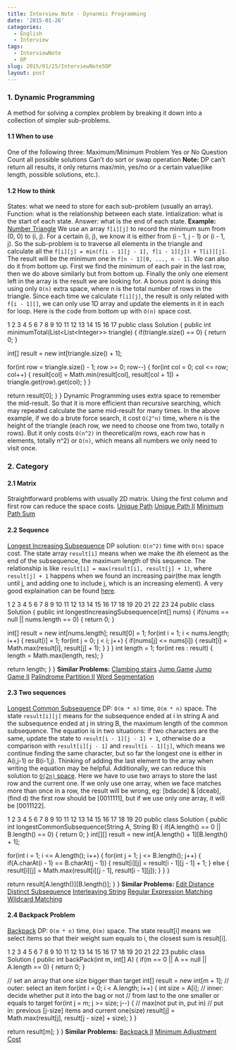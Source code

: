 ```yaml
---
title: Interview Note - Dynanmic Programming
date: '2015-01-26'
categories:
  - English
  - Interview
tags:
  - InterviewNote
  - DP
slug: 2015/01/25/InterviewNote5DP
layout: post
---
```

### [](#1-Dynamic-Programming)1. Dynamic Programming

A method for solving a complex problem by breaking it down into a collection of simpler sub-problems.

 #### [](#1-1-When-to-use)1.1 When to use

 One of the following three:   Maximum/Minimum Problem Yes or No Question Count all possible solutions   Can’t do sort or swap operation  **Note:** DP can’t return all results, it only returns max/min, yes/no or a certain value(like length, possible solutions, etc.).

 #### [](#1-2-How-to-think)1.2 How to think

 States: what we need to store for each sub-problem (usually an array). Function: what is the relationship between each state. Intialization: what is the start of each state. Answer: what is the end of each state.  **Example:** [Number Triangle](http://lintcode.com/en/problem/number-triangle/)
We use an array `f[i][j]` to record the minimum sum from (0, 0) to (i, j). For a certain (i, j), we know it is either from (i - 1, j - 1) or (i - 1, j). So the sub-problem is to traverse all elements in the triangle and calculate all the `f[i][j] = min(f[i - 1][j - 1], f[i - 1][j]) + T[i]][j]`. The result will be the minimum one in `f[n - 1][0, ..., n - 1]`.
We can also do it from bottom up. First we find the minimum of each pair in the last row, then we do above similarly but from bottom up. Finally the only one element left in the array is the result we are looking for.
A bonus point is doing this using only `O(n)` extra space, where n is the total number of rows in the triangle. Since each time we calculate `f[i][j]`, the result is only related with `f[i - 1][]`, we can only use 1D array and update the elements in it in each for loop.
Here is the code from bottom up with `O(n)` space cost.

 1
2
3
4
5
6
7
8
9
10
11
12
13
14
15
16
17
public class Solution {
 public int minimumTotal(List&lt;List&lt;Integer&gt;&gt; triangle) {
 if(triangle.size() == 0) {
 return 0;
 }

 int[] result = new int[triangle.size() + 1];
 
 for(int row = triangle.size() - 1; row &gt;= 0; row--) {
 for(int col = 0; col &lt;= row; col++) {
 result[col] = Math.min(result[col], result[col + 1]) + triangle.get(row).get(col);
 }
 }
 
 return result[0];
 }
}
 Dynamic Programming uses extra space to remember the mid-result. So that it is more efficient than recursive searching, which may repeated calculate the same mid-result for many times. In the above example, if we do a brute force search, it cost `O(2^n)` time, where n is the height of the triangle (each row, we need to choose one from two, totally n rows). But it only costs `O(n^2)` in theoretical(m rows, each row has n elements, totally n^2) or `O(n)`, which means all numbers we only need to visit once. 

 ### [](#2-Category)2. Category

#### [](#2-1-Matrix)2.1 Matrix

Straightforward problems with usually 2D matrix. Using the first column and first row can reduce the space costs.
[Unique Path](http://lintcode.com/problem/unique-paths)
[Unique Path II](http://lintcode.com/problem/unique-paths-ii)
[Minimum Path Sum](http://lintcode.com/problem/minimum-path-sum)

 #### [](#2-2-Sequence)2.2 Sequence

[Longest Increasing Subsequence](http://lintcode.com/problem/longest-increasing-subsequence)
DP solution: `O(n^2)` time with `O(n)` space cost.
The state array `result[i]` means when we make the *i*th element as the end of the subsequence, the maximum length of this sequence. The relationship is like `result[i] = max(result[i], result[j] + 1)`, where `result[j] + 1` happens when we found an increasing pair(the max length until j, and adding one to include j, which is an increasing element).
A very good explaination can be found [here](http://www.geeksforgeeks.org/longest-monotonically-increasing-subsequence-size-n-log-n/).

 1
2
3
4
5
6
7
8
9
10
11
12
13
14
15
16
17
18
19
20
21
22
23
24
public class Solution {
 public int longestIncreasingSubsequence(int[] nums) {
 if(nums == null || nums.length == 0) {
 return 0;
 }

 int[] result = new int[nums.length];
 result[0] = 1;
 for(int i = 1; i &lt; nums.length; i++) {
 result[i] = 1;
 for(int j = 0; j &lt; i; j++) {
 if(nums[j] &lt;= nums[i]) {
 result[i] = Math.max(result[i], result[j] + 1);
 }
 }
 }
 int length = 1;
 for(int res : result) {
 length = Math.max(length, res);
 }

 return length;
 }
}
 **Similar Problems:**
[Clambing stairs](http://lintcode.com/problem/climbing-stairs)
[Jump Game](http://lintcode.com/problem/jump-game)
[Jump Game II](http://lintcode.com/problem/jump-game-ii)
[Palindrome Partition II](http://lintcode.com/problem/palindrome-partitioning-ii)
[Word Segmentation](http://lintcode.com/problem/word-segmentation)

 #### [](#2-3-Two-sequences)2.3 Two sequences

[Longest Common Subsequence](http://lintcode.com/problem/longest-common-subsequence)
DP: `O(m * n)` time, `O(m * n)` space.
The state `result[i][j]` means for the subsequence ended at i in string A and the subsequence ended at j in string B, the maximum length of the common subsequence. The equation is in two situations: if two characters are the same, update the state to `result[i - 1][j - 1] + 1`, otherwise do a comparison with `result[i][j - 1]` and `result[i - 1][j]`, which means we continue finding the same character, but so far the longest one is either in A(i,j-1) or B(i-1,j).
Thinking of adding the last element to the array when writing the equation may be helpful.
Additionally, we can reduce this solution to [`O(2n)` space](https://github.com/kidchen/InterviewPreparation/blob/master/Longest%20Common%20Subsequence.java). Here we have to use two arrays to store the last row and the current one. If we only use one array, when we face matches more than once in a row, the result will be wrong, eg: [bdacde] &amp; [dceab], (find d) the first row should be [0011111], but if we use only one array, it will be [0011122].

 1
2
3
4
5
6
7
8
9
10
11
12
13
14
15
16
17
18
19
20
public class Solution {
 public int longestCommonSubsequence(String A, String B) {
 if(A.length() == 0 || B.length() == 0) {
 return 0;
 }
 int[][] result = new int[A.length() + 1][B.length() + 1];

 for(int i = 1; i &lt;= A.length(); i++) {
 for(int j = 1; j &lt;= B.length(); j++) {
 if(A.charAt(i - 1) == B.charAt(j - 1)) {
 result[i][j] = result[i - 1][j - 1] + 1;
 } else {
 result[i][j] = Math.max(result[i][j - 1], result[i - 1][j]);
 }
 }
 }

 return result[A.length()][B.length()];
 }
}
 **Similar Problems:**
[Edit Distance](http://lintcode.com/problem/edit-distance)
[Distinct Subsequence](http://lintcode.com/problem/distinct-subsequences)
[Interleaving String](http://lintcode.com/problem/interleaving-string)
[Regular Expression Matching](http://lintcode.com/problem/regular-expression-matching)
[Wildcard Matching](https://oj.leetcode.com/problems/wildcard-matching/)

 #### [](#2-4-Backpack-Problem)2.4 Backpack Problem

[Backpack](http://lintcode.com/problem/backpack)
DP: `O(m * n)` time, `O(m)` space.
The state result[i] means we select items so that their weight sum equals to i, the closest sum is result[i].

 1
2
3
4
5
6
7
8
9
10
11
12
13
14
15
16
17
18
19
20
21
22
23
public class Solution {
 public int backPack(int m, int[] A) {
 if(m == 0 || A == null || A.length == 0) {
 return 0;
 }

 // set an array that one size bigger than target
 int[] result = new int[m + 1];
 // outer: select an item
 for(int i = 0; i &lt; A.length; i++) {
 int size = A[i];
 // inner: decide whether put it into the bag or not
 // from last to the one smaller or equals to target
 for(int j = m; j &gt;= size; j--) {
 // max(not put in, put in)
 // put in: previous [j-size] items and current one(size)
 result[j] = Math.max(result[j], result[j - size] + size);
 }
 }

 return result[m];
 }
}
 **Similar Problems:**
[Backpack II](http://lintcode.com/problem/backpack-ii)
[Minimum Adjustment Cost](http://lintcode.com/problem/minimum-adjustment-cost)
